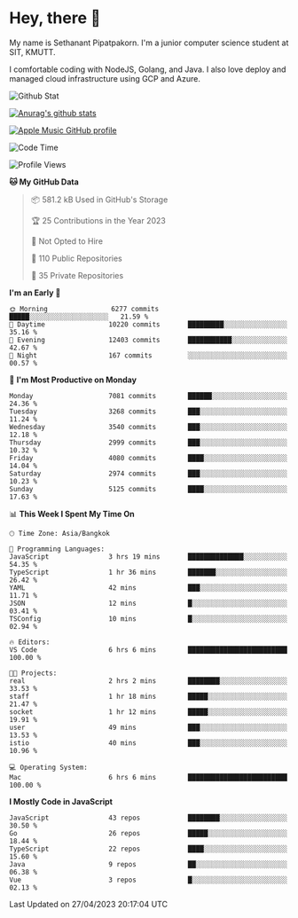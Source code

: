 # Hey, there 🙌
My name is Sethanant Pipatpakorn. I'm a junior computer science student at SIT, KMUTT.

I comfortable coding with NodeJS, Golang, and Java. I also love deploy and managed cloud infrastructure using GCP and Azure.

![Github Stat](https://github-profile-summary-cards.vercel.app/api/cards/profile-details?username=thetkpark&theme=dracula)

[![Anurag's github stats](https://github-readme-stats.vercel.app/api?username=thetkpark&count_private=true&show_icons=true&theme=tokyonight)](https://github.com/anuraghazra/github-readme-stats)

[![Apple Music GitHub profile](https://apple-music-github-profile.rayriffy.com/theme/light.svg?uid=000347.6120fcbefcb74cd59d65c108cc315787.1333)](https://github.com/rayriffy/apple-music-github-profile)

<!--START_SECTION:waka-->
![Code Time](http://img.shields.io/badge/Code%20Time-997%20hrs%2010%20mins-blue)

![Profile Views](http://img.shields.io/badge/Profile%20Views-0-blue)

**🐱 My GitHub Data** 

> 📦 581.2 kB Used in GitHub's Storage 
 > 
> 🏆 25 Contributions in the Year 2023
 > 
> 🚫 Not Opted to Hire
 > 
> 📜 110 Public Repositories 
 > 
> 🔑 35 Private Repositories 
 > 
**I'm an Early 🐤** 

```text
🌞 Morning                6277 commits        █████░░░░░░░░░░░░░░░░░░░░   21.59 % 
🌆 Daytime                10220 commits       █████████░░░░░░░░░░░░░░░░   35.16 % 
🌃 Evening                12403 commits       ███████████░░░░░░░░░░░░░░   42.67 % 
🌙 Night                  167 commits         ░░░░░░░░░░░░░░░░░░░░░░░░░   00.57 % 
```
📅 **I'm Most Productive on Monday** 

```text
Monday                   7081 commits        ██████░░░░░░░░░░░░░░░░░░░   24.36 % 
Tuesday                  3268 commits        ███░░░░░░░░░░░░░░░░░░░░░░   11.24 % 
Wednesday                3540 commits        ███░░░░░░░░░░░░░░░░░░░░░░   12.18 % 
Thursday                 2999 commits        ███░░░░░░░░░░░░░░░░░░░░░░   10.32 % 
Friday                   4080 commits        ████░░░░░░░░░░░░░░░░░░░░░   14.04 % 
Saturday                 2974 commits        ███░░░░░░░░░░░░░░░░░░░░░░   10.23 % 
Sunday                   5125 commits        ████░░░░░░░░░░░░░░░░░░░░░   17.63 % 
```


📊 **This Week I Spent My Time On** 

```text
🕑︎ Time Zone: Asia/Bangkok

💬 Programming Languages: 
JavaScript               3 hrs 19 mins       ██████████████░░░░░░░░░░░   54.35 % 
TypeScript               1 hr 36 mins        ███████░░░░░░░░░░░░░░░░░░   26.42 % 
YAML                     42 mins             ███░░░░░░░░░░░░░░░░░░░░░░   11.71 % 
JSON                     12 mins             █░░░░░░░░░░░░░░░░░░░░░░░░   03.41 % 
TSConfig                 10 mins             █░░░░░░░░░░░░░░░░░░░░░░░░   02.94 % 

🔥 Editors: 
VS Code                  6 hrs 6 mins        █████████████████████████   100.00 % 

🐱‍💻 Projects: 
real                     2 hrs 2 mins        ████████░░░░░░░░░░░░░░░░░   33.53 % 
staff                    1 hr 18 mins        █████░░░░░░░░░░░░░░░░░░░░   21.47 % 
socket                   1 hr 12 mins        █████░░░░░░░░░░░░░░░░░░░░   19.91 % 
user                     49 mins             ███░░░░░░░░░░░░░░░░░░░░░░   13.53 % 
istio                    40 mins             ███░░░░░░░░░░░░░░░░░░░░░░   10.96 % 

💻 Operating System: 
Mac                      6 hrs 6 mins        █████████████████████████   100.00 % 
```

**I Mostly Code in JavaScript** 

```text
JavaScript               43 repos            ████████░░░░░░░░░░░░░░░░░   30.50 % 
Go                       26 repos            █████░░░░░░░░░░░░░░░░░░░░   18.44 % 
TypeScript               22 repos            ████░░░░░░░░░░░░░░░░░░░░░   15.60 % 
Java                     9 repos             ██░░░░░░░░░░░░░░░░░░░░░░░   06.38 % 
Vue                      3 repos             █░░░░░░░░░░░░░░░░░░░░░░░░   02.13 % 
```




 Last Updated on 27/04/2023 20:17:04 UTC
<!--END_SECTION:waka-->
